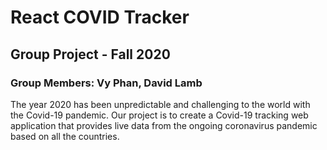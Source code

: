 # React COVID Tracker
## Group Project - Fall 2020
### Group Members: Vy Phan, David Lamb

The year 2020 has been unpredictable and challenging to the world with the Covid-19 pandemic. Our project is to create a Covid-19 tracking web application that provides live data from the ongoing coronavirus pandemic based on all the countries.


